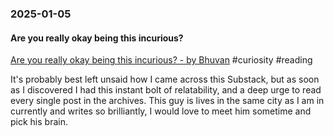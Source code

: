 ### 2025-01-05
#### Are you really okay being this incurious?
[Are you really okay being this incurious? - by Bhuvan](https://bhuvan.substack.com/p/are-you-really-okay-being-this-incurious) #curiosity #reading 

It's probably best left unsaid how I came across this Substack, but as soon as I discovered I had this instant bolt of relatability, and a deep urge to read every single post in the archives. This guy is lives in the same city as I am in currently and writes so brilliantly, I would love to meet him sometime and pick his brain.






